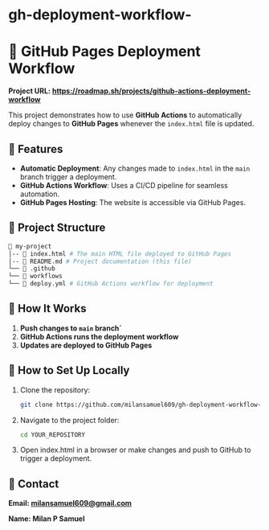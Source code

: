 # gh-deployment-workflow-

# 🚀 GitHub Pages Deployment Workflow

**Project URL: https://roadmap.sh/projects/github-actions-deployment-workflow**

This project demonstrates how to use **GitHub Actions** to automatically deploy changes to **GitHub Pages** whenever the `index.html` file is updated.  

## 🌟 Features
- **Automatic Deployment**: Any changes made to `index.html` in the `main` branch trigger a deployment.  
- **GitHub Actions Workflow**: Uses a CI/CD pipeline for seamless automation.  
- **GitHub Pages Hosting**: The website is accessible via GitHub Pages.

## 📂 Project Structure

```sh
📁 my-project
│-- 📜 index.html # The main HTML file deployed to GitHub Pages
│-- 📜 README.md # Project documentation (this file)
└── 📁 .github
└── 📁 workflows
└── 📜 deploy.yml # GitHub Actions workflow for deployment
```

## 🚀 How It Works
1. **Push changes to `main` branch`**  
2. **GitHub Actions runs the deployment workflow**  
3. **Updates are deployed to GitHub Pages**  

## 🔧 How to Set Up Locally
1. Clone the repository:

   ```sh
   git clone https://github.com/milansamuel609/gh-deployment-workflow-.git
   ```
2. Navigate to the project folder:

   ```sh
   cd YOUR_REPOSITORY
   ```

3. Open index.html in a browser or make changes and push to GitHub to trigger a deployment.

## 📧 Contact

**Email: milansamuel609@gmail.com**

**Name: Milan P Samuel**
